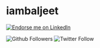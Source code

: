 # iambaljeet

<a href="https://www.linkedin.com/in/baljeet-singh-402303116/">
    <img src="https://img.shields.io/badge/Support-Endorse%20me%20on%20Linkedin-yellow?style=for-the-badge&logo=linkedin" alt="Endorse me on LinkedIn" /></a>
    
![Github Followers](https://img.shields.io/github/followers/iambaljeet?style=social)
![Twitter Follow](https://img.shields.io/twitter/follow/yetanotherdev_?label=Follow&style=social)
